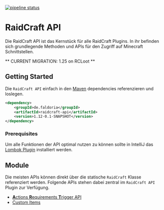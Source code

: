 [![pipeline status](https://git.faldoria.de/tof/plugins/raidcraft/raidcraft-api/badges/master/pipeline.svg)](https://git.faldoria.de/tof/plugins/raidcraft/raidcraft-api/commits/master)

# RaidCraft API

Die RaidCraft API ist das Kernstück für alle RaidCraft Plugins. In ihr befinden sich grundlegende Methoden und APIs für den Zugriff auf Minecraft Schnittstellen.

** CURRENT MIGRATION: 1.25 on RCLoot **

## Getting Started

Die `RaidCraft API` einfach in den [Maven](https://maven.apache.org/) dependencies referenzieren und loslegen.

```xml
<dependency>
    <groupId>de.faldoria</groupId>
    <artifactId>raidcraft-api</artifactId>
    <version>1.12-0.1-SNAPSHOT</version>
</dependency>
```

### Prerequisites

Um alle Funktionen der API optimal nutzen zu können sollte in IntelliJ das [Lombok Plugin](https://plugins.jetbrains.com/plugin/6317-lombok-plugin) installiert werden.

## Module

Die meisten APIs können direkt über die statische `RaidCraft` Klasse referenziert werden.
Folgende APIs stehen dabei zentral im `RaidCraft API` Plugin zur Verfügung.

* [**A**ctions **R**equirements **T**rigger API](docs/ART-API.md)
* [Custom Items](https://git.faldoria.de/tof/plugins/raidcraft/rcitems)


